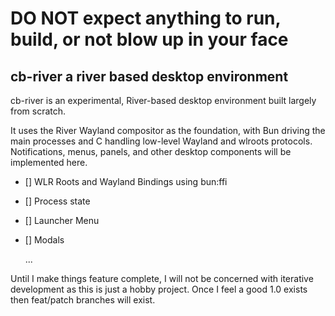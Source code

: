 # DO **NOT** expect anything to run, build, or not blow up in your face

## cb-river a river based desktop environment

cb-river is an experimental, River-based desktop environment built largely from scratch.

It uses the River Wayland compositor as the foundation, with Bun driving the main processes and C handling low-level Wayland and wlroots protocols. Notifications, menus, panels, and other desktop components will be implemented here.

- [] WLR Roots and Wayland Bindings using bun:ffi
- [] Process state
- [] Launcher Menu
- [] Modals

  ...

Until I make things feature complete, I will not be concerned with iterative development as this is just a hobby project. Once I feel a good 1.0 exists then feat/patch branches will exist.
